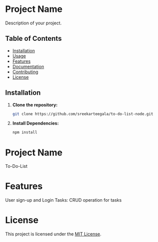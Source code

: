 # Project Name

Description of your project.

## Table of Contents

- [Installation](#installation)
- [Usage](#usage)
- [Features](#features)
- [Documentation](#documentation)
- [Contributing](#contributing)
- [License](#license)

## Installation

1. **Clone the repository:**

   ```bash
   git clone https://github.com/sreekarteegala/to-do-list-node.git
2. **Install Dependencies:**

   ```bash
   npm install
# Project Name
To-Do-List

# Features 
User sign-up and Login
Tasks: CRUD operation for tasks

# License
This project is licensed under the [MIT License](LICENSE).